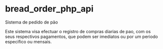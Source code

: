# bread_order_php_api
Sistema de pedido de pão

Este sistema visa efectuar o registro de compras diarias de pao, com os seus respectivos pagamentos, que podem ser imediatos ou por um periodo especifico ou mensais.
